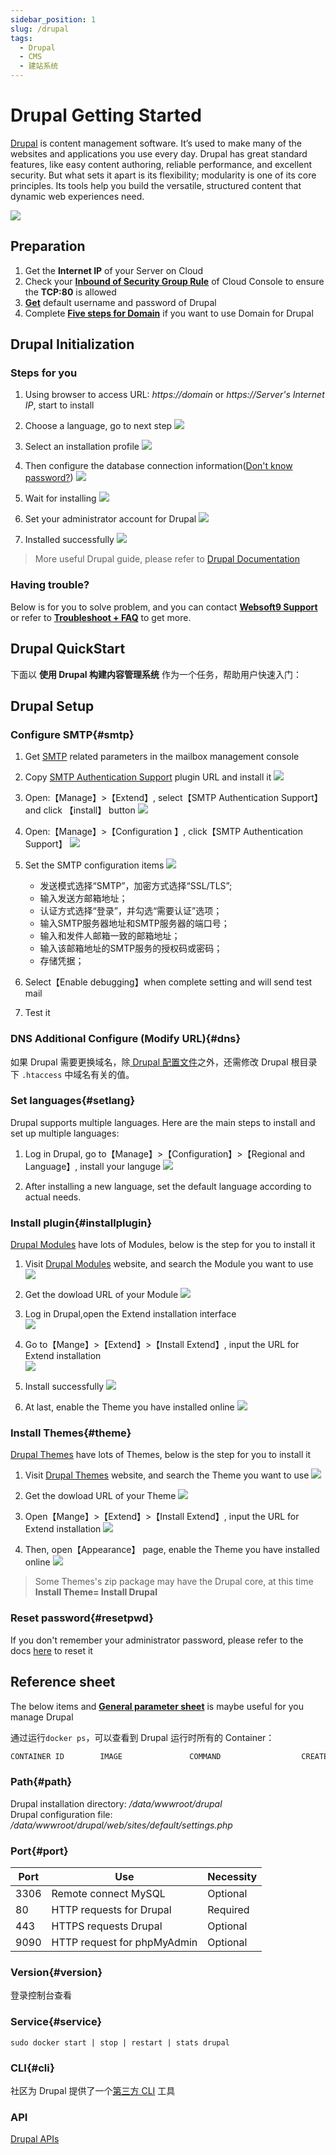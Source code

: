 ```yaml
---
sidebar_position: 1
slug: /drupal
tags:
  - Drupal
  - CMS
  - 建站系统
---
```


# Drupal Getting Started

[Drupal](https://www.drupal.org/)  is content management software. It’s used to make many of the websites and applications you use every day. Drupal has great standard features, like easy content authoring, reliable performance, and excellent security. But what sets it apart is its flexibility; modularity is one of its core principles. Its tools help you build the versatile, structured content that dynamic web experiences need.

![](https://libs.websoft9.com/Websoft9/DocsPicture/zh/drupal/drupal-gui-websoft9.png)


## Preparation

1. Get the **Internet IP** of your Server on Cloud
2. Check your **[Inbound of Security Group Rule](./administrator/firewall#security)** of Cloud Console to ensure the **TCP:80** is allowed
3. **[Get](./user/credentials)** default username and password of Drupal
4. Complete **[Five steps for Domain](./administrator/domain_step)** if you want to use Domain for Drupal
 

## Drupal Initialization

### Steps for you

1. Using browser to access URL: *https://domain* or *https://Server's Internet IP*, start to install  

2. Choose a language, go to next step 
   ![](https://libs.websoft9.com/Websoft9/DocsPicture/en/drupal/dp01.png)

3. Select an installation profile 
   ![](https://libs.websoft9.com/Websoft9/DocsPicture/en/drupal/dp02.png)

3. Then configure the database connection information([Don't know password?](./user/credentials))
   ![](https://libs.websoft9.com/Websoft9/DocsPicture/en/drupal/dp03.png)

5. Wait for installing
   ![](https://libs.websoft9.com/Websoft9/DocsPicture/en/drupal/dp04.png)

6. Set your administrator account for Drupal
   ![](https://libs.websoft9.com/Websoft9/DocsPicture/en/drupal/dp05.png)

7. Installed successfully
   ![](https://libs.websoft9.com/Websoft9/DocsPicture/en/drupal/dp07.png)

> More useful Drupal guide, please refer to [Drupal Documentation](https://www.drupal.org/documentation)

### Having trouble?

Below is for you to solve problem, and you can contact **[Websoft9 Support](./helpdesk)** or refer to **[Troubleshoot + FAQ](./faq#setup)** to get more.  

## Drupal QuickStart

下面以 **使用 Drupal 构建内容管理系统** 作为一个任务，帮助用户快速入门：

## Drupal Setup

### Configure SMTP{#smtp}

1. Get [SMTP](./administrator/smtp) related parameters in the mailbox management console  

2. Copy [SMTP Authentication Support](https://www.drupal.org/project/smtp) plugin URL and install it
   ![](https://libs.websoft9.com/Websoft9/DocsPicture/en/drupal/drupal-installsmtp001-websoft9.png)

3. Open:【Manage】>【Extend】, select【SMTP Authentication Support】and click 【install】 button
   ![](https://libs.websoft9.com/Websoft9/DocsPicture/en/drupal/drupal-installsmtp002-websoft9.png)

4. Open:【Manage】>【Configuration 】, click【SMTP Authentication Support】
   ![](https://libs.websoft9.com/Websoft9/DocsPicture/en/drupal/drupal-setsmtp001-websoft9.png)

5. Set the SMTP configuration items
   ![](https://libs.websoft9.com/Websoft9/DocsPicture/en/drupal/drupal-setsmtp002-websoft9.png)
   
    * 发送模式选择“SMTP”，加密方式选择“SSL/TLS”;
    * 输入发送方邮箱地址；
    * 认证方式选择“登录”，并勾选“需要认证”选项；
    * 输入SMTP服务器地址和SMTP服务器的端口号；
    * 输入和发件人邮箱一致的邮箱地址；
    * 输入该邮箱地址的SMTP服务的授权码或密码；
    * 存储凭据；

6. Select【Enable debugging】when complete setting and will send test mail

4. Test it

### DNS Additional Configure (Modify URL){#dns}

如果 Drupal 需要更换域名，除[ Drupal 配置文件](#path)之外，还需修改 Drupal 根目录下 `.htaccess` 中域名有关的值。

### Set languages{#setlang}

Drupal supports multiple languages. Here are the main steps to install and set up multiple languages:

1. Log in Drupal, go to【Manage】>【Configuration】>【Regional and Language】, install your languge
  ![](https://libs.websoft9.com/Websoft9/DocsPicture/en/drupal/drupal-addlanguage-websoft9.png)

2. After installing a new language, set the default language according to actual needs.

### Install plugin{#installplugin}

[Drupal Modules](https://www.drupal.org/project/project_module) have lots of Modules, below is the step for you to install it

1. Visit [Drupal Modules](https://www.drupal.org/project/project_module) website, and search the Module you want to use
   ![](https://libs.websoft9.com/Websoft9/DocsPicture/en/drupal/drupal-searchformodule-websoft9.png)

2. Get the dowload URL of your Module
   ![](https://libs.websoft9.com/Websoft9/DocsPicture/en/drupal/drupal-dlmodule-websoft9.png)

3. Log in Drupal,open the Extend installation interface  
   ![](https://libs.websoft9.com/Websoft9/DocsPicture/en/drupal/drupal-extend-websoft9.png)

4. Go to【Mange】>【Extend】>【Install Extend】, input the URL for Extend installation  
   ![](https://libs.websoft9.com/Websoft9/DocsPicture/en/drupal/drupal-install_manager_module-websoft9.png)

5. Install successfully
   ![](https://libs.websoft9.com/Websoft9/DocsPicture/en/drupal/drupal-moduleinstalled-websoft9.png)

6. At last, enable the Theme you have installed online
   ![](https://libs.websoft9.com/Websoft9/DocsPicture/en/drupal/drupal-enablemodule-websoft9.png)

### Install Themes{#theme}

[Drupal Themes](https://www.drupal.org/project/project_theme) have lots of Themes, below is the step for you to install it

1. Visit [Drupal Themes](https://www.drupal.org/project/project_theme) website, and search the Theme you want to use
   ![](https://libs.websoft9.com/Websoft9/DocsPicture/zh/drupal/drupal-searchthemes-websoft9.png)

2. Get the dowload URL of your Theme
   ![](https://libs.websoft9.com/Websoft9/DocsPicture/zh/drupal/drupal-themesurl-websoft9.png)

3. Open【Mange】>【Extend】>【Install Extend】, input the URL for Extend installation 
   ![](https://libs.websoft9.com/Websoft9/DocsPicture/en/drupal/drupal-install_manager_module-websoft9.png)

4. Then, open【Appearance】 page, enable the Theme you have installed online
   ![](https://libs.websoft9.com/Websoft9/DocsPicture/en/drupal/drupal-completeinstall-theme-websoft9.png)

> Some Themes's zip package may have the Drupal core, at this time **Install Theme= Install Drupal**

### Reset password{#resetpwd}

If you don't remember your administrator password, please refer to the docs [here]((https://www.drupal.org/node/44164)) to reset it

## Reference sheet

The below items and **[General parameter sheet](./administrator/parameter)** is maybe useful for you manage Drupal

通过运行`docker ps`，可以查看到 Drupal 运行时所有的 Container：

```bash
CONTAINER ID        IMAGE               COMMAND                  CREATED             STATUS              PORTS                                NAMES
```

### Path{#path}

Drupal installation directory: */data/wwwroot/drupal*  
Drupal configuration file: */data/wwwroot/drupal/web/sites/default/settings.php*

### Port{#port}

| Port | Use                                          | Necessity |
| ------ | --------------------------------------------- | ------ |
| 3306 | Remote connect MySQL | Optional |
| 80 | HTTP requests for Drupal | Required |
| 443 | HTTPS requests Drupal | Optional |
| 9090 | HTTP request for phpMyAdmin | Optional |


### Version{#version}

登录控制台查看

### Service{#service}

```shell
sudo docker start | stop | restart | stats drupal
```

### CLI{#cli}

社区为 Drupal 提供了一个[第三方 CLI](https://drupalconsole.com/) 工具

### API

[Drupal APIs](https://www.drupal.org/docs/drupal-apis)